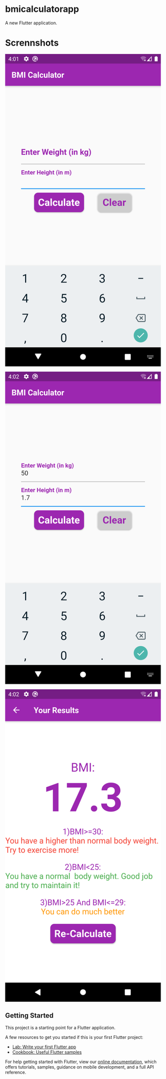 # bmicalculatorapp

A new Flutter application.

# Scrennshots

![Fisrt](screenshots/Screenshot_1590575613.png)

![Second](screenshots/Screenshot_1590575633.png)

![Third](screenshots/Screenshot_1590575639.png)

## Getting Started

This project is a starting point for a Flutter application.

A few resources to get you started if this is your first Flutter project:

- [Lab: Write your first Flutter app](https://flutter.dev/docs/get-started/codelab)
- [Cookbook: Useful Flutter samples](https://flutter.dev/docs/cookbook)

For help getting started with Flutter, view our
[online documentation](https://flutter.dev/docs), which offers tutorials,
samples, guidance on mobile development, and a full API reference.
